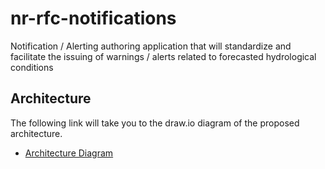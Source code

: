 # nr-rfc-notifications
Notification / Alerting authoring application that will standardize and facilitate the issuing of warnings / alerts related to forecasted hydrological conditions

## Architecture

The following link will take you to the draw.io diagram of the proposed architecture.

* [Architecture Diagram](./docs/Architecture.drawio)
